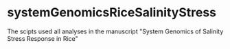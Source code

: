 # systemGenomicsRiceSalinityStress
The scipts used all analyses in the manuscript "System Genomics of Salinity Stress Response in Rice"
